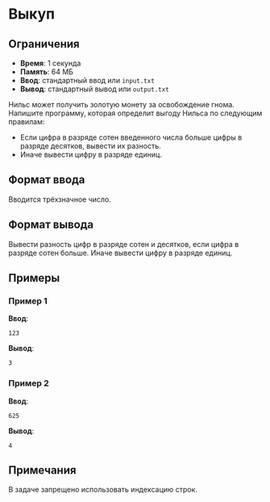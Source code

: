 # Выкуп

## Ограничения
- **Время**: 1 секунда
- **Память**: 64 МБ
- **Ввод**: стандартный ввод или `input.txt`
- **Вывод**: стандартный вывод или `output.txt`


Нильс может получить золотую монету за освобождение гнома. Напишите программу, которая определит выгоду Нильса по следующим правилам:
- Если цифра в разряде сотен введенного числа больше цифры в разряде десятков, вывести их разность.
- Иначе вывести цифру в разряде единиц.

## Формат ввода
Вводится трёхзначное число.

## Формат вывода
Вывести разность цифр в разряде сотен и десятков, если цифра в разряде сотен больше. Иначе вывести цифру в разряде единиц.

## Примеры

### Пример 1
**Ввод**:
```
123
```
**Вывод**:
```
3
```

### Пример 2
**Ввод**:
```
625
```
**Вывод**:
```
4
```

## Примечания
В задаче запрещено использовать индексацию строк.